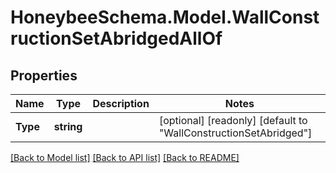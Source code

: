 
# HoneybeeSchema.Model.WallConstructionSetAbridgedAllOf

## Properties

Name | Type | Description | Notes
------------ | ------------- | ------------- | -------------
**Type** | **string** |  | [optional] [readonly] [default to "WallConstructionSetAbridged"]

[[Back to Model list]](../README.md#documentation-for-models)
[[Back to API list]](../README.md#documentation-for-api-endpoints)
[[Back to README]](../README.md)

